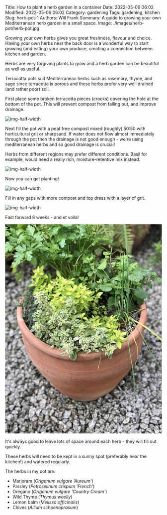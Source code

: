 Title: How to plant a herb garden in a container
Date: 2022-05-06 06:02
Modified: 2022-05-06 06:02
Category: gardening
Tags: gardening, kitchen
Slug: herb-pot-1
Authors: Will Frank
Summary: A guide to growing your own Mediterranean herb garden in a small space.
Image: ./images/herb-pot/herb-pot.jpg

Growing your own herbs gives you great freshness, flavour and choice. Having your own herbs near the back door is a wonderful way to start growing (and eating) your own produce, creating a connection between kitchen and garden.

Herbs are very forgiving plants to grow and a herb garden can be beautiful as well as useful.

Terracotta pots suit Mediterranean herbs such as rosemary, thyme, and sage since
terracotta is porous and these herbs prefer very well drained (and rather poor) soil.

First place some broken terracotta pieces (crocks) covering the hole at the bottom of the pot. This will
prevent compost from falling out, and improve drainage.

![img-half-width](./images/herb-pot/empty-pot.jpg)

Next fill the pot with a peat free compost mixed (roughly) 50:50 with horticultural grit
or sharpsand. If water does not flow almost immediately through the pot then the drainage is
not good enough - we're using mediterranean herbs and so good drainage is crucial!

Herbs from different regions may prefer different conditions. Basil for example, would
need a really rich, moisture-retentive mix instead.

![img-half-width](./images/herb-pot/compost.jpg)

Now you can get planting!

![img-half-width](./images/herb-pot/planting.jpg)

Fill in any gaps with more compost and top dress with a layer of grit.

![img-half-width](./images/herb-pot/final-top.jpg)

Fast forward 8 weeks - and et voila!

![img-half-width](./images/herb-pot/growth-side.jpg)

It's always good to leave lots of space around each herb - they will fill out quickly.

These herbs will need to be kept in a sunny spot  (preferably near the kitchen!) and watered regularly.

The herbs in my pot are:

* Marjoram (_Origanum vulgare 'Aureum'_)
* Parsley (_Petroselinum crispum 'French'_)
* Oregano (_Origanum vulgare 'Country Cream'_)
* Wild Thyme (_Thymus woolly_)
* Lemon balm (_Melissa officinalis_)
* Chives (_Allium schoenoprasum_)